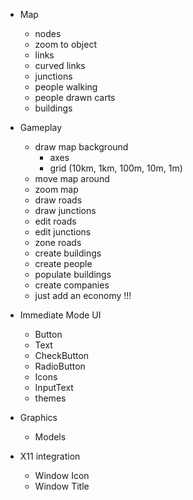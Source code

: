 - Map
  - nodes
  - zoom to object
  - links
  - curved links
  - junctions
  - people walking
  - people drawn carts
  - buildings

- Gameplay
  - draw map background
    - axes
    - grid (10km, 1km, 100m, 10m, 1m)
  - move map around
  - zoom map
  - draw roads
  - draw junctions
  - edit roads
  - edit junctions
  - zone roads
  - create buildings
  - create people
  - populate buildings
  - create companies
  - just add an economy !!!

- Immediate Mode UI
  - Button
  - Text
  - CheckButton
  - RadioButton
  - Icons
  - InputText
  - themes

- Graphics
  - Models

- X11 integration
  - Window Icon
  - Window Title
